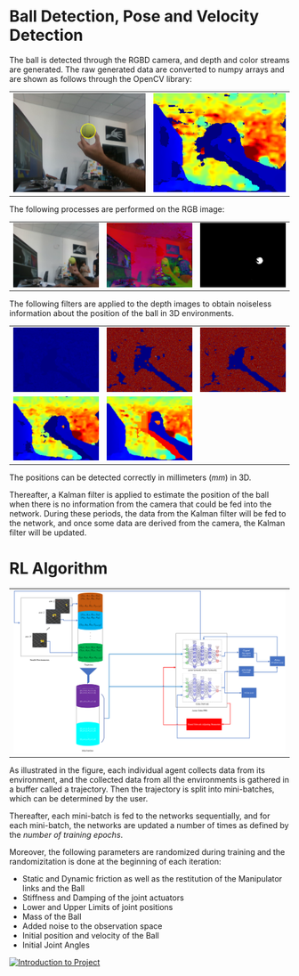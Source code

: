 # Ball Detection, Pose and Velocity Detection

The ball is detected through the RGBD camera, and depth and color streams are generated. The raw generated data are converted to numpy arrays and are shown as follows through the OpenCV library:

<table>
  <tr>
    <td><img src="Camera/Color_Image.png" alt="Raw Color Image" style="width: 100%;"/></td>
    <td><img src="Camera/Depth_Image.png" alt="Raw Depth Image" style="width: 100%;"/></td>
  </tr>
</table>

The following processes are performed on the RGB image:

<table>
  <tr>
    <td><img src="Camera/Blurred_Image.png" alt="Blurred Image" style="width: 100%;"/></td>
    <td><img src="Camera/hsv_Image.png" alt="HSV Image" style="width: 100%;"/></td>
    <td><img src="Camera/mask_yellow_Image.png" alt="Mask Yellow Image" style="width: 100%;"/></td>
  </tr>
</table>

The following filters are applied to the depth images to obtain noiseless information about the position of the ball in 3D environments.

<table>
  <tr>
    <td><img src="Camera/Disparity_Image.png" alt="Disparity Image" style="width: 100%;"/></td>
    <td><img src="Camera/Spatial_Filtered_Image.png" alt="Spatial Filtered Image" style="width: 100%;"/></td>
    <td><img src="Camera/Temporal_Filtered_Image.png" alt="Temporal Filtered Image" style="width: 100%;"/></td>
  </tr>
  <tr>
    <td><img src="Camera/Depth_Filtered_Image.png" alt="Depth Filtered Image" style="width: 100%;"/></td>
    <td><img src="Camera/Hole_Filled_Image.png" alt="Hole Filled Image" style="width: 100%;"/></td>
  </tr>
</table>

The positions can be detected correctly in millimeters ($mm$) in 3D.

Thereafter, a Kalman filter is applied to estimate the position of the ball when there is no information from the camera that could be fed into the network. During these periods, the data from the Kalman filter will be fed to the network, and once some data are derived from the camera, the Kalman filter will be updated.

# RL Algorithm
<table>
  <tr>
    <td><img src="RLAlgorithm/agent_diagrame.png" alt="Raw Color Image" style="width: 100%;"/></td>
  </tr>
</table>

As illustrated in the figure, each individual agent collects data from its environment, and the collected data from all the environments is gathered in a buffer called a trajectory. Then the trajectory is split into mini-batches, which can be determined by the user.

Thereafter, each mini-batch is fed to the networks sequentially, and for each mini-batch, the networks are updated a number of times as defined by the *number of training epochs*. 

Moreover, the following parameters are randomized during training and the randomizitation is done at the beginning of each iteration:

- Static and Dynamic friction as well as the restitution of the Manipulator links and the Ball
- Stiffness and Damping of the joint actuators
- Lower and Upper Limits of joint positions
- Mass of the Ball
- Added noise to the observation space
- Initial position and velocity of the Ball
- Initial Joint Angles

[![Introduction to Project](https://img.youtube.com/vi/WnKFt7gNdNU/0.jpg)](https://www.youtube.com/watch?v=WnKFt7gNdNU)


